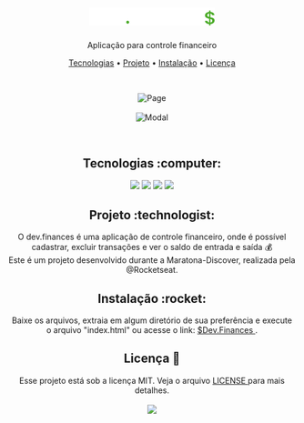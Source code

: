 <h1 align="center">
  <img alt="dev.finances" title="dev.finances" src="assets/logo.svg" width="220px" />
</h1>
<p align="center">Aplicação para controle financeiro</p>

<p align="center">
 <a href="#tecnologias">Tecnologias</a> • 
 <a href="#project">Projeto</a> • 
 <a href="#install">Instalação</a> • 
 <a href="#license">Licença</a>
</p>

<br>
<p align="center">
  <img alt="Page" src="https://user-images.githubusercontent.com/34111368/107441393-ee360380-6b13-11eb-8d86-73f979fd16d6.png">
  <br> <br>
  <img alt="Modal" src="https://user-images.githubusercontent.com/34111368/107441652-571d7b80-6b14-11eb-9931-fc5c6f75eeb0.png">
</p>

<br>
<h2 id="tecnologias" align="center">
  Tecnologias :computer: 
</h2>

<p align="center">
  <img src="https://img.shields.io/static/v1?label=&message=SASS&color=f0a5ca&style=for-the-badge&logo=sass"/>
  <img src="https://img.shields.io/static/v1?label=&message=HTML5&color=ed7c5c&style=for-the-badge&logo=html5"/>
  <img src="https://img.shields.io/static/v1?label=&message=JavaScript&color=0d0c0c&style=for-the-badge&logo=JavaScript"/>
  <img src="https://img.shields.io/static/v1?label=&message=Cypress&color=69D3A7&style=for-the-badge&logo=Cypress"/>
</p>

<h2 id="project" align="center">
  Projeto :technologist:
</h2>
<p align="center">
  O dev.finances é uma aplicação de controle financeiro, onde é possível cadastrar, excluir transações e ver o saldo de entrada e saída 💰<br>
  Este é um projeto desenvolvido durante a Maratona-Discover, realizada pela @Rocketseat.
</p>

<h2 id="install" align="center">
  Instalação :rocket:
</h2>
<p align="center">
  Baixe os arquivos, extraia em algum diretório de sua preferência e execute o arquivo "index.html" ou acesse o link: <a href="https://victorhq.github.io/maratona-discover---RocketSeat/"> $Dev.Finances </a>.
</p>

<h2 id="license" align="center">
  Licença 📝
</h2>
<p align="center">
  Esse projeto está sob a licença MIT. Veja o arquivo <a href="LICENSE"> LICENSE </a> para mais detalhes.<br><br>
  <img src="https://img.shields.io/static/v1?label=license&message=mit&color=green&style=for-the-badge&logo="/>   
</p>
